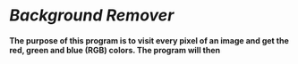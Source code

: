 # _Background Remover_
#### The purpose of this program is to visit every pixel of an image and get the red, green and blue (RGB) colors. The program will then   
